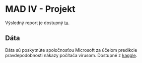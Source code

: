 # MAD IV - Projekt

Výsledný report je dostupný [tu](https://matejkubinec.github.io/mad-iv-project).

## Dáta

Dáta sú poskytnúte spoločnosťou Microsoft za účelom predikcie pravdepodobnosti
nákazy počítača vírusom. Dostupné z
[kaggle](https://www.kaggle.com/c/microsoft-malware-prediction/data).
